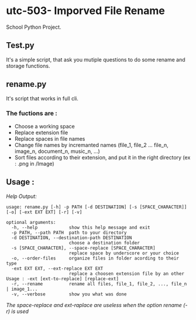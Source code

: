 # utc-503- Imporved File Rename
School Python Project.

## Test.py
It's a simple script, that ask you mutiple questions to do some rename and storage functions.

## rename.py
It's script that works in full cli.

### The fuctions are :
- Choose a working space
- Replace extension file
- Replace spaces in file names
- Change file names by incremanted names (file_1, file_2 ... file_n, image_n, document_n, music_n, ...)
- Sort files according to their extension, and put it in the right directory (ex : .png in /Image)

## Usage :
*Help Output:*

    usage: rename.py [-h] -p PATH [-d DESTINATION] [-s [SPACE_CHARACTER]] [-o] [-ext EXT EXT] [-r] [-v]

    optional arguments:
      -h, --help            show this help message and exit
      -p PATH, --path PATH  path to your directory
      -d DESTINATION, --destination-path DESTINATION
                            choose a destination folder
      -s [SPACE_CHARACTER], --space-replace [SPACE_CHARACTER]
                            replace space by underscore or your choice
      -o, --order-files     organize files in folder acording to their type
      -ext EXT EXT, --ext-replace EXT EXT
                            replace a choosen extension file by an other Usage : -ext [ext-to-replace] [replace-ext]
      -r, --rename          rename all files, file_1, file_2, ..., file_n | image_1...
      -v, --verbose         show you what was done


*The space-replace and ext-raplace are useless when the option rename (-r) is used*

